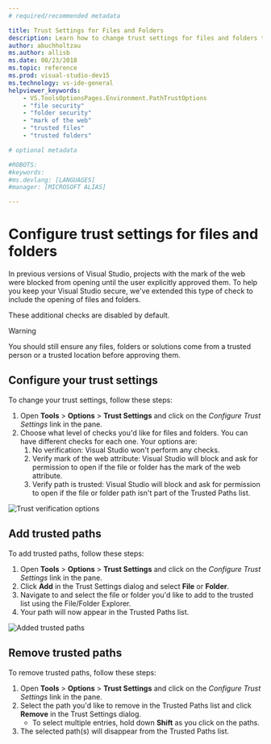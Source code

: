```yaml
---
# required/recommended metadata

title: Trust Settings for Files and Folders
description: Learn how to change trust settings for files and folders to keep Visual Studio secure.
author: abuchholtzau
ms.author: allisb
ms.date: 08/23/2018
ms.topic: reference
ms.prod: visual-studio-dev15
ms.technology: vs-ide-general
helpviewer_keywords: 
    - VS.ToolsOptionsPages.Environment.PathTrustOptions
    - "file security"
    - "folder security"
    - "mark of the web"
    - "trusted files"
    - "trusted folders"

# optional metadata

#ROBOTS:
#keywords:
#ms.devlang: [LANGUAGES]
#manager: [MICROSOFT ALIAS]

---
```

# Configure trust settings for files and folders

In previous versions of Visual Studio, projects with the mark of the web were blocked from opening until the user explicitly approved them. To help you keep your Visual Studio secure, we've extended this type of check to include the opening of files and folders.

These additional checks are disabled by default.

> [!WARNING]
> You should still ensure any files, folders or solutions come from a trusted person or a trusted location before approving them. 

## Configure your trust settings
To change your trust settings, follow these steps:

1. Open **Tools** > **Options** > **Trust Settings** and click on the _Configure Trust Settings_ link in the pane.
2. Choose what level of checks you'd like for files and folders. You can have different checks for each one. Your options are:
    1. No verification: Visual Studio won't perform any checks.
    2. Verify mark of the web attribute: Visual Studio will block and ask for permission to open if the file or folder has the mark of the web attribute.
    3. Verify path is trusted: Visual Studio will block and ask for permission to open if the file or folder path isn't part of the Trusted Paths list.

![Trust verification options](../media/trustsettings-verification.PNG)

## Add trusted paths
To add trusted paths, follow these steps:

1.  Open **Tools** > **Options** > **Trust Settings** and click on the _Configure Trust Settings_ link in the pane.
2.  Click **Add** in the Trust Settings dialog and select **File** or **Folder**.
3.  Navigate to and select the file or folder you'd like to add to the trusted list using the File/Folder Explorer.
4.  Your path will now appear in the Trusted Paths list.

![Added trusted paths](../media/trustsettings.PNG)

## Remove trusted paths
To remove trusted paths, follow these steps:
1.  Open **Tools** > **Options** > **Trust Settings** and click on the _Configure Trust Settings_ link in the pane.
2.  Select the path you'd like to remove in the Trusted Paths list and click **Remove** in the Trust Settings dialog.
    * To select multiple entries, hold down **Shift** as you click on the paths.
3.  The selected path(s) will disappear from the Trusted Paths list. 
